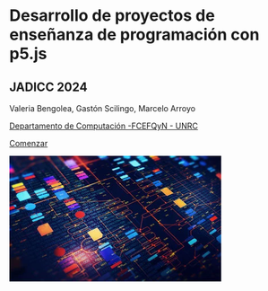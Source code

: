 # **Desarrollo de proyectos de enseñanza de programación con p5.js**

## JADICC 2024

Valeria Bengolea, Gastón Scilingo, Marcelo Arroyo

[Departamento de Computación -FCEFQyN - UNRC](https://dc.exa.unrc.edu.ar)

[Comenzar](README.md)

![cover-logo](img/cover.webp)
